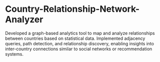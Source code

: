 # Country-Relationship-Network-Analyzer
Developed a graph-based analytics tool to map and analyze relationships between countries based on statistical data. Implemented adjacency queries, path detection, and relationship discovery, enabling insights into inter-country connections similar to social networks or recommendation systems.
